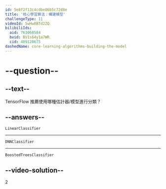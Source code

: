 ```yaml
---
id: 5e8f2f13c4cdbe86b5c72d8e
title: '核心學習算法：構建模型'
challengeType: 11
videoId: 5wHw8BTd2ZQ
bilibiliIds:
  aid: 763068584
  bvid: BV1s64y1a7WR
  cid: 409128675
dashedName: core-learning-algorithms-building-the-model
---
```


# --question--

## --text--

TensorFlow 推薦使用哪種估計器/模型進行分類？

## --answers--

`LinearClassifier`

---

`DNNClassifier`

---

`BoostedTreesClassifier`

## --video-solution--

2

